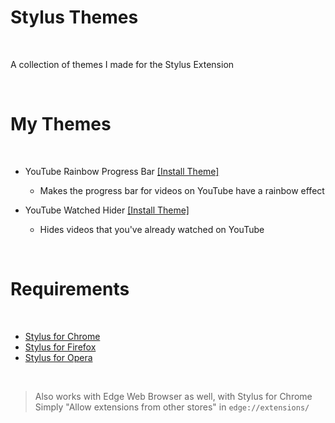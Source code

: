 # Stylus Themes

<br>

A collection of themes I made for the Stylus Extension  

<br>

# My Themes

<br>

- YouTube Rainbow Progress Bar [[Install Theme]](https://github.com/MiahFuta/StylusThemes/raw/main/YouTubeRainbowProgressBar/youtube-rainbow-progress-bar.user.css)
  - Makes the progress bar for videos on YouTube have a rainbow effect

- YouTube Watched Hider [[Install Theme]](https://github.com/MiahFuta/StylusThemes/raw/main/YouTubeWatchedHider/youtube-watched-hider.user.css)
  - Hides videos that you've already watched on YouTube  

<br>

# Requirements

<br>

- [Stylus for Chrome](https://chrome.google.com/webstore/detail/stylus/clngdbkpkpeebahjckkjfobafhncgmne)  
- [Stylus for Firefox](https://addons.mozilla.org/en-US/firefox/addon/styl-us/)  
- [Stylus for Opera](https://addons.opera.com/en/extensions/details/stylus/)  

<br>

> Also works with Edge Web Browser as well, with Stylus for Chrome  
> Simply "Allow extensions from other stores" in `edge://extensions/`

